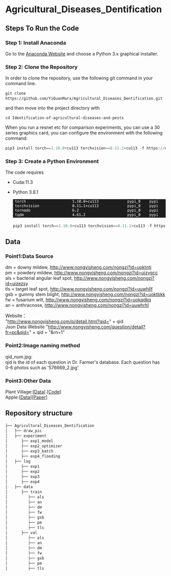 # Agricultural_Diseases_Dentification

## Steps To Run the Code
### Step 1: Install Anaconda
Go to the [Anaconda Website](https://www.anaconda.com/products/distribution) and choose a Python 3.x graphical installer.

### Step 2: Clone the Repository
In order to clone the repository, use the following git command in your command line.
```
git clone https://github.com/YiQuanMarx/Agricultural_Diseases_Dentification.git
```
and then move into the project directory with
```
cd Identification-of-agricultural-diseases-and-pests
```
When you run a resnet etc for comparison experiments, you can use a 30 series graphics card, you can configure the environment with the following command:

```python
pip3 install torch==1.10.0+cu113 torchvision==0.11.1+cu113 -f https://download.pytorch.org/whl/cu113/torch_stable.html -i https://pypi.douban.com/simple
```

### Step 3: Create a Python Environment

The code requires

* Cuda:11.3

* Python 3.8.1

  ![imag-1](./pic/pic.png)

  ```python
  pip3 install torch==1.10.0+cu113 torchvision==0.11.1+cu113 -f https://download.pytorch.org/whl/cu113/torch_stable.html -i https://pypi.douban.com/simple
  ```

## Data
### Point1:Data Source
dm = downy mildew,  http://www.nongyisheng.com/nongzi?id=uoktntj  
pm = powdery mildew,  http://www.nongyisheng.com/nongzi?id=uizygcc  
als = bacterial angular leaf spot,  http://www.nongyisheng.com/nongzi?id=uizezsy  
tls = target leaf spot, http://www.nongyisheng.com/nongzi?id=uuwhllf   
gsb = gummy stem blight, http://www.nongyisheng.com/nongzi?id=uoktbkk   
fw = fusarium wilt,  http://www.nongyisheng.com/nongzi?id=uokqdkq  
an = anthracnose,  http://www.nongyisheng.com/nongzi?id=uuwhrhl  

Website：  
"http://www.nongyisheng.com/p/detail.html?qid=" + qid  
Json  Data Website
"http://www.nongyisheng.com/question/detail?fr=pc&qid=" + qid + "&rn=1"  

### Point2:Image naming method 

qid_num.jpg:  
qid is the id of each question in Dr. Farmer's database. Each question has 0-6 photos such as '576669_2.jpg'  
### Point3:Other Data
Plant Village:[[Data](https://aistudio.baidu.com/aistudio/datasetdetail/76075)] [[Code](https://github.com/spMohanty/PlantVillage-Dataset)]   
Apple:[[Data](https://aistudio.baidu.com/aistudio/datasetdetail/11591)][[Paper](https://cdmd.cnki.com.cn/Article/CDMD-10712-1019901670.htm)]
## Repository structure

```
├── Agricultural_Diseases_Dentification
│   ├── draw_pic
│   ├── experiment
│      ├── exp1_model
│      ├── exp2_optimizer
│      ├── exp3_batch
│      ├── exp4_flooding
│   ├── log
│      ├── exp1
│      ├── exp2
│      ├── exp3
│      ├── exp4
│   ├── data
│      ├── train
│         ├── als
│         ├── an
│         ├── dm
│         ├── fw
│         ├── gsb
│         ├── pm
│         ├── tls
│      ├── val
│         ├── als
│         ├── an
│         ├── dm
│         ├── fw
│         ├── gsb
│         ├── pm
│         ├── tls
```
